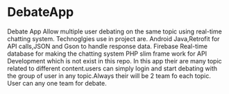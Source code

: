 # DebateApp
Debate App Allow multiple user debating on the same topic using real-time chatting system.
Technoglgies use in project are.
Android Java,Retrofit for API calls,JSON and Gson to handle response data.
Firebase Real-time database for making the chatting system
PHP slim frame work for API Development which is not exist in this repo.
In this app their are many topic related to different content.users can simply login and start debating with the group of user 
in any topic.Always their will be 2 team fo each topic.
User can any one team for debate.
